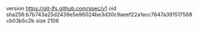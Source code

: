 version https://git-lfs.github.com/spec/v1
oid sha256:b7b743a25d2439e5e96024be3d30c9aeef22a1ecc7647a391517568cb03b5c2b
size 2106

